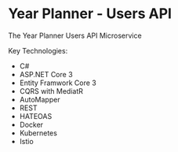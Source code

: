 # Year Planner - Users API

The Year Planner Users API Microservice

Key Technologies:

* C#
* ASP.NET Core 3
* Entity Framwork Core 3
* CQRS with MediatR
* AutoMapper
* REST
* HATEOAS
* Docker
* Kubernetes
* Istio
